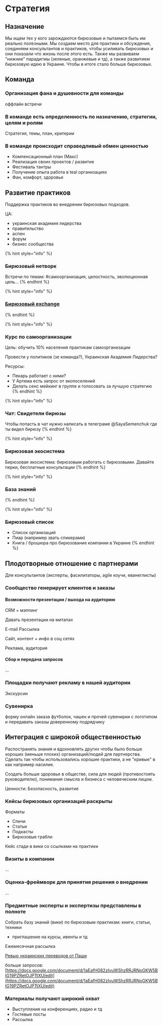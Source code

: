# Стратегия

## Назначение

Мы ищем тех у кого зарождаются бирюзовые и пытаемся быть им реально полезными. Мы создаем место для практики и обсуждения, соединяем консультантов и практиков, чтобы усиливать бирюзовых и они показали что жизнь после этого есть. Также мы развиваем "нижние" парадигмы \(зеленые, оранжевые и тд\), а также развитием бирюзовую идею в Украине. Чтобы в итоге стало больше бирюзовых.

## Команда

### Организация фана и душевности для команды

оффлайн встречи

### В команде есть определенность по назначению, стратегии, целям и ролям

Стратегия, темы, план, критерии

### В команде происходит справедливый обмен ценностью

* Компенсационный план \(Макс\)
* Реализация своих проектов / развитие
* Фестиваль тантры
* Получение опыта работа в teal организациях
* Фан, комфорт, здоровье

## Развитие практиков

Поддержка практиков во внедрении бирюзовых подходов.

ЦА:

* украинская академия лидерства
* правительство
* аспен
* форум
* бизнес сообщества

{% hint style="info" %}
### Бирюзовый нетворк

Встречи по темам: \#самоорганизация, целостность, эволюционная цель...
{% endhint %}

{% hint style="info" %}
### [Бирюзовый exchange](../../teal-exchange.md)
{% endhint %}

{% hint style="info" %}
### Курс по самоорганизации

Цель: обучить 10% населения практикам самоорганизации

Провести у политиков \(зе команда?\), Украинская Академия Лидерства? 

Ресурсы:

* Пекарь работает с ними?
* У Артема есть запрос от экопоселений
* Делать сенс мейкинг в группе и голосовать за лучшую стратегию
{% endhint %}

{% hint style="info" %}
### Чат: Свидетели бирюзы

Чтобы попасть в чат нужно написать в телеграме @SayaSemenchuk где ты видел бирюзу
{% endhint %}

{% hint style="info" %}
### Бирюзовая экосистема

Бирюзовая экосистема: бирюзовым работать с бирюзовыми. Давайте перки, бесплатные консультации
{% endhint %}

{% hint style="info" %}
### База знаний
{% endhint %}

{% hint style="info" %}
### Бирюзовый список

* Список организаций
* Пиар \(например звать спикерами\)
* Книга / брошюра про бирюзование компании в Украине
{% endhint %}

## Плодотворные отношение с партнерами

Для консультантов \(эксперты, фасилитаторы, agile коучи, еванеглисты\)

### Сообщество генерирует клиентов и заказы

#### Возможности презентации / выхода на аудиторию

CRM + мэппинг

Давать презентации на митапах

E-mail Рассылка

Сайт, контент + инфо в соц сетях

Реклама, аудитория

#### Сбор и передача запросов

...

### Площадки получают рекламу в нашей аудитории

Экскурсии

### Сувенирка

форму онлайн заказа футболок, чашек и прочей сувенирки с логотипом и передавать заказы доверенному подрядчику

## Интеграция с широкой общественностью

Распостранять знания и вдохновлять других чтобы было больше хороших \(меньше плохих\) организаций/людей для партнерства. Сделать так чтобы использовались хорошие практики, а не "кривые" в как например насилие. 

Создать больше здоровье в обществе, сила для людей \(противостоять руководителю\), понимания смысла и бизнеса с человеческим лицом.

Ценности: Безопасность, развитие

### Кейсы бирюзовых организаций раскрыты

Форматы

* Спичи
* Статьи
* Подкасты
* Бирюзовые грабли

Кейс стади в вики со ссылками на практики

### Визиты в компании

...

### Оценка-фреймворк для принятия решения о внедрении

...

### Предметные эксперты и экспертизы представлены в полноте

Собрать базу знаний \(вики\) по бирюзовым практикам: книги, статьи, техники

+ приглашение на курсы, ивенты и тд

Ежемесячная рассылка

[Ревью украинских переводов от Паши](https://drive.google.com/drive/u/1/folders/1hmP3ecOFfLkvs6yDHPJO--QRfCL6niWe)

больше запросов: [https://docs.google.com/document/d/1aEafH082zIvuWShzRRJRNoGKW5BIG19PZRetOJPTtXU/edit](https://docs.google.com/document/d/1aEafH082zIvuWShzRRJRNoGKW5BIG19PZRetOJPTtXU/edit)

### Материалы получают широкий охват

* Выступления на конференциях, радио и тд
* Гостевые посты
* Рассылка

